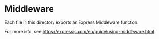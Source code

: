 # Middleware

Each file in this directory exports an Express Middleware function.

For more info, see https://expressjs.com/en/guide/using-middleware.html
